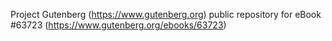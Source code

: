 Project Gutenberg (https://www.gutenberg.org) public repository for eBook #63723 (https://www.gutenberg.org/ebooks/63723)
